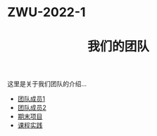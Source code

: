# ZWU-2022-1
<!DOCTYPE html>  
<html lang="en">  
<head>  
    <meta charset="UTF-8">  
    <meta name="viewport" content="width=device-width, initial-scale=1.0">  
    <title>团队介绍</title>  
    <link rel="stylesheet" href="styles.css">  
</head>  
<body>  
    <header>  
        <h1>我们的团队</h1>  
    </header>  
    <main>  
        <p>这里是关于我们团队的介绍...</p>  
    </main>  
    <footer>  
        <nav>  
            <ul>  
                <li><a href="member1.html">团队成员1</a></li>  
                <li><a href="member2.html">团队成员2</a></li>  
                <li><a href="final_project.html">期末项目</a></li>  
                <li><a href="course_practice.html">课程实践</a></li>  
            </ul>  
        </nav>  
    </footer>  
</body>  
</html>